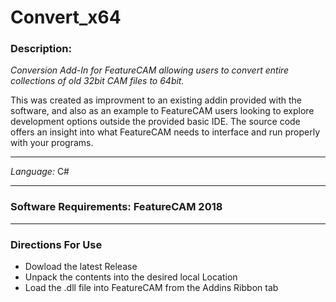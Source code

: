 # Convert_x64

### Description:
*Conversion Add-In for FeatureCAM allowing users to convert entire collections of old 32bit CAM files to 64bit.*

This was created as improvment to an existing addin provided with the software, and also as an example to FeatureCAM users looking to explore development options outside the provided basic IDE. The source code offers an insight into what FeatureCAM needs to interface and run properly with your programs.
***

_Language:_ C#
***

### Software Requirements: FeatureCAM 2018
***

### Directions For Use
* Dowload the latest Release
* Unpack the contents into the desired local Location
* Load the .dll file into FeatureCAM from the Addins Ribbon tab
